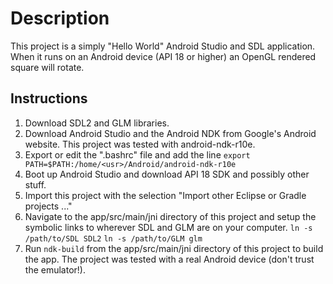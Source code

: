 # Description
This project is a simply "Hello World" Android Studio and SDL application. When it runs on an Android device (API 18 or higher) an OpenGL rendered square will rotate.

## Instructions
1) Download SDL2 and GLM libraries.
2) Download Android Studio and the Android NDK from Google's Android website. This project was tested with android-ndk-r10e. 
3) Export or edit the ".bashrc" file and add the line ```export PATH=$PATH:/home/<usr>/Android/android-ndk-r10e```
4) Boot up Android Studio and download API 18 SDK and possibly other stuff.
5) Import this project with the selection "Import other Eclipse or Gradle projects ..."
6) Navigate to the app/src/main/jni directory of this project and setup the symbolic links to wherever SDL and GLM are on your computer.
	```ln -s /path/to/SDL SDL2```
	```ln -s /path/to/GLM glm```
7) Run ```ndk-build``` from the app/src/main/jni directory of this project to build the app. The project was tested with a real Android device (don't trust the emulator!).

